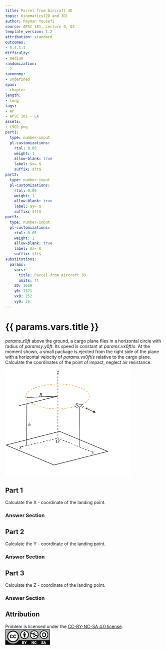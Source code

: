 ```yaml
---
title: Parcel from Aircraft 3D
topic: Kinematics(2D and 3D)
author: Peyman Yousefi
source: APSC 181, Lecture 9, Q2
template_version: 1.2
attribution: standard
outcomes:
- 5.4.1.1
difficulty:
- medium
randomization:
- 2
taxonomy:
- undefined
span:
- chapter
length:
- long
tags:
- AP
- APSC 181 - LA
assets:
- L9Q2.png
part1:
  type: number-input
  pl-customizations:
    rtol: 0.05
    weight: 1
    allow-blank: true
    label: $x= $
    suffix: $ft$
part2:
  type: number-input
  pl-customizations:
    rtol: 0.05
    weight: 1
    allow-blank: true
    label: $y= $
    suffix: $ft$
part3:
  type: number-input
  pl-customizations:
    rtol: 0.05
    weight: 1
    allow-blank: true
    label: $z= $
    suffix: $ft$
substitutions:
  params:
    vars:
      title: Parcel from Aircraft 3D
      units: ft
    z0: 1669
    y0: 1571
    vx0: 252
    vy0: 26
---
```

# {{ params.vars.title }}
${{params.z0}}ft$ above the ground, a cargo plane flies in a horizontal circle with radius of ${{paramsy.y0}}ft$.
Its speed is constant at ${{params.vx0}}ft/s$.
At the moment shown, a small package is ejected from the right side of the plane with a horizontal velocity of ${{params.vx0}}ft/s$ relative to the cargo plane.
Calculate the coordinates of the point of impact, neglect air resistance.

<img src="L9Q2.png" width=400>

## Part 1

Calculate the X - coordinate of the landing point.

### Answer Section

## Part 2

Calculate the Y - coordinate of the landing point.

### Answer Section

## Part 3

Calculate the Z - coordinate of the landing point.

### Answer Section

## Attribution

Problem is licensed under the [CC-BY-NC-SA 4.0 license](https://creativecommons.org/licenses/by-nc-sa/4.0/).<br> ![The Creative Commons 4.0 license requiring attribution-BY, non-commercial-NC, and share-alike-SA license.](https://raw.githubusercontent.com/firasm/bits/master/by-nc-sa.png)